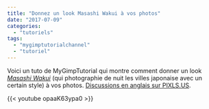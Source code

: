 ```yaml
---
title: "Donnez un look Masashi Wakui à vos photos"
date: "2017-07-09"
categories: 
  - "tutoriels"
tags: 
  - "mygimptutorialchannel"
  - "tutoriel"
---
```


Voici un tuto de MyGimpTutorial qui montre comment donner un look [_Masashi Wakui_](https://discuss.pixls.us/t/achieve-the-masashi-wakui-look/634) (qui photographie de nuit les villes japonaise avec un certain style) à vos photos. [Discussions en anglais sur PIXLS.US](https://discuss.pixls.us/t/achieve-the-masashi-wakui-look/634).

{{< youtube opaaK63ypa0 >}}
